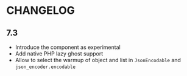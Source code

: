 CHANGELOG
=========

7.3
---

 * Introduce the component as experimental
 * Add native PHP lazy ghost support
 * Allow to select the warmup of object and list in `JsonEncodable` and `json_encoder.encodable`
